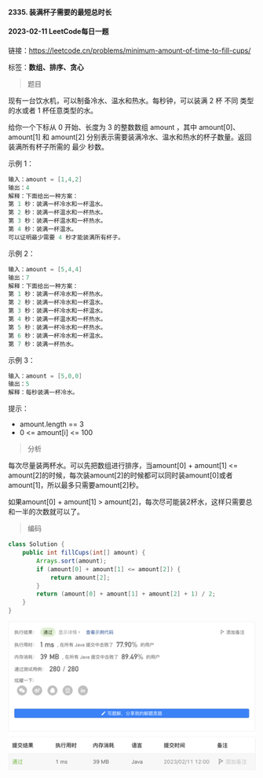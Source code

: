 #### 2335. 装满杯子需要的最短总时长

#### 2023-02-11 LeetCode每日一题

链接：https://leetcode.cn/problems/minimum-amount-of-time-to-fill-cups/

标签：**数组、排序、贪心**

> 题目

现有一台饮水机，可以制备冷水、温水和热水。每秒钟，可以装满 2 杯 不同 类型的水或者 1 杯任意类型的水。

给你一个下标从 0 开始、长度为 3 的整数数组 amount ，其中 amount[0]、amount[1] 和 amount[2] 分别表示需要装满冷水、温水和热水的杯子数量。返回装满所有杯子所需的 最少 秒数。

示例 1：

```java
输入：amount = [1,4,2]
输出：4
解释：下面给出一种方案：
第 1 秒：装满一杯冷水和一杯温水。
第 2 秒：装满一杯温水和一杯热水。
第 3 秒：装满一杯温水和一杯热水。
第 4 秒：装满一杯温水。
可以证明最少需要 4 秒才能装满所有杯子。
```

示例 2：

```java
输入：amount = [5,4,4]
输出：7
解释：下面给出一种方案：
第 1 秒：装满一杯冷水和一杯热水。
第 2 秒：装满一杯冷水和一杯温水。
第 3 秒：装满一杯冷水和一杯温水。
第 4 秒：装满一杯温水和一杯热水。
第 5 秒：装满一杯冷水和一杯热水。
第 6 秒：装满一杯冷水和一杯温水。
第 7 秒：装满一杯热水。
```

示例 3：

```java
输入：amount = [5,0,0]
输出：5
解释：每秒装满一杯冷水。
```


提示：

- amount.length == 3
- 0 <= amount[i] <= 100

> 分析

每次尽量装两杯水。可以先把数组进行排序，当amount[0] + amount[1] <= amount[2]的时候，每次装amount[2]的时候都可以同时装amount[0]或者amount[1]，所以最多只需要amount[2]秒。

如果amount[0] + amount[1] > amount[2]，每次尽可能装2杯水，这样只需要总和一半的次数就可以了。

> 编码

```java
class Solution {
    public int fillCups(int[] amount) {
        Arrays.sort(amount);
        if (amount[0] + amount[1] <= amount[2]) {
            return amount[2];
        }
        return (amount[0] + amount[1] + amount[2] + 1) / 2;
    }
}
```

![image-20230211120044423](2335.装满杯子需要的最短总时长.assets/image-20230211120044423-6088046.png)